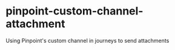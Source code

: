 # pinpoint-custom-channel-attachment
Using Pinpoint's custom channel in journeys to send attachments
